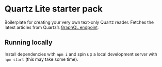# Quartz Lite starter pack

Boilerplate for creating your very own text-only Quartz reader. Fetches the latest articles from Quartz’s [GraphQL endpoint](http://query.quartz.work/).

## Running locally

Install dependencies with `npm i` and spin up a local development server with `npm start` (this may take some time).
